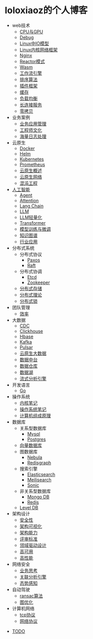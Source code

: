 # loloxiaoz的个人博客

- web技术
  * [CPU与GPU](web技术/CPU与GPU.md)
  * [Debug](web技术/Debug.md)
  * [Linux中IO模型](web技术/Linux中IO模型.md)
  * [Linux内核网络框架](web技术/Linux内核网络框架.md)
  * [Nginx](web技术/Nginx.md)
  * [Reactor模式](web技术/Reactor模式.md)
  * [Wasm](web技术/wasm.md)
  * [工作流引擎](web技术/工作流引擎.md)
  * [排序算法](web技术/排序算法.md)
  * [插件框架](web技术/插件框架.md)
  * [缓存](web技术/缓存.md)
  * [负载均衡](web技术/负载均衡.md)
  * [长连接服务](web技术/长连接服务.md)
  * [零拷贝](web技术/零拷贝.md)
- 业务案例
  * [业务应用管理](业务案例/业务应用管理.md)
  * [工程师文化](业务案例/工程师文化.md)
  * [海量日志处理](业务案例/海量日志处理.md)
- 云原生
  * [Docker](云原生/docker.md)
  * [Helm](云原生/helm.md)
  * [Kubernetes](云原生/kubernetes.md)
  * [Prometheus](云原生/prometheus.md)
  * [云原生概述](云原生/云原生概述.md)
  * [云原生网络](云原生/云原生网络.md)
  * [混沌工程](云原生/混沌工程.md)
- [人工智能](人工智能/README.md)
  * [Agent](人工智能/Agent.md)
  * [Attention](人工智能/Attention.md)
  * [Lang Chain](人工智能/LangChain.md)
  * [LLM](人工智能/LLM.md)
  * [LLM轻量化](人工智能/LLM轻量化.md)
  * [Transformer](人工智能/Transformer.md)
  * [模型训练与微调](人工智能/模型训练与微调.md)
  * [知识图谱](人工智能/知识图谱.md)
  * [行业应用](人工智能/行业应用.md)
- 分布式系统
  - 分布式协议
    * [Paxos](分布式系统/分布式协议/paxos.md)
    * [Raft](分布式系统/分布式协议/raft.md)
  - 分布式协调
    * [Etcd](分布式系统/分布式协调/etcd.md)
    * [Zookeeper](分布式系统/分布式协调/zookeeper.md)
  * [分布式存储](分布式系统/分布式存储.md)
  * [分布式理论](分布式系统/分布式理论.md)
  * [分布式锁](分布式系统/分布式锁.md)
- 团队管理
  * [效率](团队管理/效率.md)
- 大数据
  * [CDC](大数据/CDC.md)
  * [Clickhouse](大数据/clickhouse.md)
  * [Hbase](大数据/hbase.md)
  * [Kafka](大数据/kafka.md)
  * [Pulsar](大数据/pulsar.md)
  * [云原生大数据](大数据/云原生大数据.md)
  * [数据中台](大数据/数据中台.md)
  * [数据仓库](大数据/数据仓库.md)
  * [数据湖](大数据/数据湖.md)
  * [流式分析引擎](大数据/流式分析引擎.md)
- 开发语言
  * [Go](开发语言/go.md)
- 操作系统
  * [内核笔记](操作系统/内核笔记.md)
  * [操作系统笔记](操作系统/操作系统笔记.md)
  * [计算机组成原理](操作系统/计算机组成原理.md)
- 数据库
  - 关系型数据库
    * [Mysql](数据库/关系型数据库/mysql.md)
    * [Postgres](数据库/关系型数据库/postgres.md)
  - [向量数据库](数据库/向量数据库/向量数据库.md)
  - 图数据库
    * [Nebula](数据库/图数据库/nebula.md)
    * [Redisgraph](数据库/图数据库/redisgraph.md)
  - 搜索引擎
    * [Elasticsearch](数据库/搜索引擎/elasticsearch.md)
    * [Meilisearch](数据库/搜索引擎/meilisearch.md)
    * [Sonic](数据库/搜索引擎/sonic.md)
  - 非关系型数据库
    * [Mongo DB](数据库/非关系型数据库/mongoDB.md)
    * [Redis](数据库/非关系型数据库/redis.md)
  * [Level DB](数据库/LevelDB.md)
- 架构设计
  * [安全性](架构设计/安全性.md)
  * [架构可视化](架构设计/架构可视化.md)
  * [架构能力](架构设计/架构能力.md)
  * [评审标准](架构设计/评审标准.md)
  * [领域驱动设计](架构设计/领域驱动设计.md)
  * [高可用](架构设计/高可用.md)
  * [高性能](架构设计/高性能.md)
- 网络安全
  * [业务思考](网络安全/业务思考.md)
  * [关联分析引擎](网络安全/关联分析引擎.md)
  * [态势感知](网络安全/态势感知.md)
- 自动驾驶
  * [ransac算法](自动驾驶/ransac算法.md)
  * [图优化](自动驾驶/图优化.md)
- 计算机网络
  * [tcp协议](计算机网络/tcp协议.md)
  * [网络协议](计算机网络/网络协议.md)
* [TODO](TODO.md)
